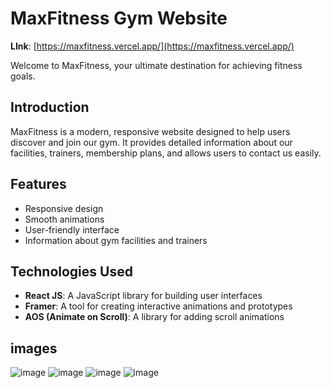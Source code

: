 # MaxFitness Gym Website

**LInk**: [https://maxfitness.vercel.app/](https://maxfitness.vercel.app/)

Welcome to MaxFitness, your ultimate destination for achieving fitness goals.

## Introduction

MaxFitness is a modern, responsive website designed to help users discover and join our gym. It provides detailed information about our facilities, trainers, membership plans, and allows users to contact us easily.

## Features

- Responsive design
- Smooth animations
- User-friendly interface
- Information about gym facilities and trainers

## Technologies Used

- **React JS**: A JavaScript library for building user interfaces
- **Framer**: A tool for creating interactive animations and prototypes
- **AOS (Animate on Scroll)**: A library for adding scroll animations


## images

![image](https://github.com/vikashchand/maxxfitness/assets/72156896/b82e9b0d-c49d-494f-ad78-8f47f056fa3c)
![image](https://github.com/vikashchand/maxxfitness/assets/72156896/0c2f39b3-932e-47fd-a562-421a7a95a531)
![image](https://github.com/vikashchand/maxxfitness/assets/72156896/63c4cd1d-e543-48bb-91cc-f28363f29e4b)
![image](https://github.com/vikashchand/maxxfitness/assets/72156896/07c0c326-6827-4e56-a40c-763c5d8c805f)

